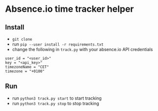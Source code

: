 # Absence.io time tracker helper

## Install
- `git clone`
- run `pip --user install -r requirements.txt`
- change the following in `track.py` with your absence.io API credentials
 
````
user_id = "<user_id>"
key = "<api_key>"
timezoneName = "CET"
timezone = "+0100"
````

## Run
- run `python3 track.py start` to start tracking
- run `python3 track.py stop` to stop tracking